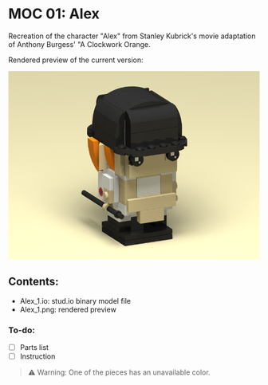 # MOC 01: Alex

Recreation of the character "Alex" from Stanley Kubrick's movie adaptation of Anthony Burgess' "A Clockwork Orange.

Rendered preview of the current version:

![Preview](Alex_1.png)

## Contents:

- Alex_1.io: stud.io binary model file
- Alex_1.png: rendered preview

### To-do:

- [ ] Parts list
- [ ] Instruction

> ⚠️ Warning: One of the pieces has an unavailable color.
